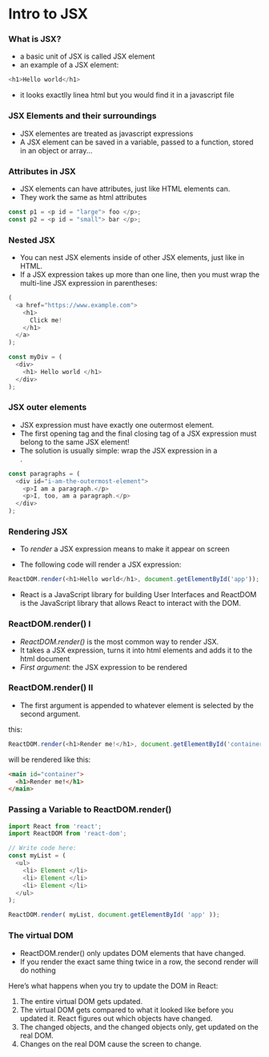 # Intro to JSX

### What is JSX?
- a basic unit of JSX is called JSX element
- an example of a JSX element: 

```javascript
<h1>Hello world</h1>
```
- it looks exactlly linea html but you would find it in a javascript file


### JSX Elements and their surroundings
- JSX elementes are treated as javascript expressions
- A JSX element can be saved in a variable, passed to a function, stored in an object or array...


### Attributes in JSX
- JSX elements can have attributes, just like HTML elements can.
- They work the same as html attributes

```javascript
const p1 = <p id = "large"> foo </p>;
const p2 = <p id = "small"> bar </p>;
```


### Nested JSX
- You can nest JSX elements inside of other JSX elements, just like in HTML.
- If a JSX expression takes up more than one line, then you must wrap the multi-line JSX expression in parentheses:

```javascript
(
  <a href="https://www.example.com">
    <h1>
      Click me!
    </h1>
  </a>
);
```

```javascript
const myDiv = (
  <div> 
    <h1> Hello world </h1>
  </div>
);
```


### JSX outer elements

- JSX expression must have exactly one outermost element.
- The first opening tag and the final closing tag of a JSX expression must belong to the same JSX element!
- The solution is usually simple: wrap the JSX expression in a <div></div>.

```javascript
const paragraphs = (
  <div id="i-am-the-outermost-element">
    <p>I am a paragraph.</p>
    <p>I, too, am a paragraph.</p>
  </div>
);
```


### Rendering JSX
- To *render* a JSX expression means to make it appear on screen

- The following code will render a JSX expression:

```javascript
ReactDOM.render(<h1>Hello world</h1>, document.getElementById('app'));
```

- React is a JavaScript library for building User Interfaces and ReactDOM is the JavaScript library that allows React to interact with the DOM.


### ReactDOM.render() I
- *ReactDOM.render()* is the most common way to render JSX.
- It takes a JSX expression, turns it into html elements and adds it to the html document
- *First argument*: the JSX expression to be rendered

### ReactDOM.render() II

- The first argument is appended to whatever element is selected by the second argument.

this:
```javascript
ReactDOM.render(<h1>Render me!</h1>, document.getElementById('container'));
```
will be rendered like this:

```html
<main id="container">
  <h1>Render me!</h1>
</main>
```


### Passing a Variable to ReactDOM.render()

```javascript
import React from 'react';
import ReactDOM from 'react-dom';

// Write code here:
const myList = (
  <ul>
    <li> Element </li>
    <li> Element </li>
    <li> Element </li>
  </ul>
);

ReactDOM.render( myList, document.getElementById( 'app' ));
```


### The virtual DOM
- ReactDOM.render() only updates DOM elements that have changed.
- If you render the exact same thing twice in a row, the second render will do nothing

Here’s what happens when you try to update the DOM in React:

1. The entire virtual DOM gets updated.
2. The virtual DOM gets compared to what it looked like before you updated it. React figures out which objects have changed.
3. The changed objects, and the changed objects only, get updated on the real DOM.
4. Changes on the real DOM cause the screen to change.
